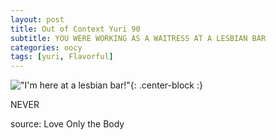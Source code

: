 ```yaml
---
layout: post
title: Out of Context Yuri 90
subtitle: YOU WERE WORKING AS A WAITRESS AT A LESBIAN BAR
categories: oocy
tags: [yuri, Flavorful]
---
```



!["I'm here at a lesbian bar!"](https://imgur.com/XPN1wqG.png){: .center-block :}

NEVER

source: Love Only the Body